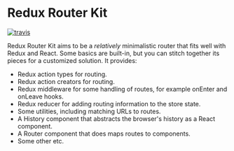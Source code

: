 # Redux Router Kit

[![travis](https://travis-ci.org/zapier/redux-router-kit.svg?branch=master)](https://travis-ci.org/zapier/redux-router-kit)


Redux Router Kit aims to be a _relatively_ minimalistic router that fits well with Redux and React. Some basics are
built-in, but you can stitch together its pieces for a customized solution. It provides:

- Redux action types for routing.
- Redux action creators for routing.
- Redux middleware for some handling of routes, for example onEnter and onLeave hooks.
- Redux reducer for adding routing information to the store state.
- Some utilities, including matching URLs to routes.
- A History component that abstracts the browser's history as a React component.
- A Router component that does maps routes to components.
- Some other etc.
